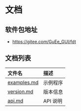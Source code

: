 # 文档

## 软件包地址

- https://gitee.com/GuEe_GUI/fdt

## 文档列表

|文件名                             |描述|
|:-----                             |:----|
|[examples.md](examples.md)         |示例程序|
|[version.md](version.md)           |版本信息|
|[api.md](api.md)                   |API 说明|
